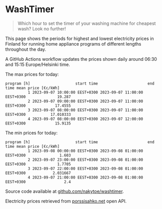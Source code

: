 
# WashTimer

> Which hour to set the timer of your washing machine for cheapest wash? Look no further!

This page shows the periods for highest and lowest electricity prices in Finland 
for running home appliance programs of different lengths throughout the day. 

A GitHub Actions workflow updates the prices shown daily around 06:30 and 15:15 Europe/Helsinki time.

The max prices for today:

	program [h]                    start time                      end time mean price [€c/kWh]
	          1 2023-09-07 10:00:00 EEST+0300 2023-09-07 11:00:00 EEST+0300              19.287
	          2 2023-09-07 09:00:00 EEST+0300 2023-09-07 11:00:00 EEST+0300             17.4555
	          3 2023-09-07 08:00:00 EEST+0300 2023-09-07 11:00:00 EEST+0300           17.010333
	          4 2023-09-07 08:00:00 EEST+0300 2023-09-07 12:00:00 EEST+0300             15.9135

The min prices for today:

	program [h]                    start time                      end time mean price [€c/kWh]
	          1 2023-09-08 00:00:00 EEST+0300 2023-09-08 01:00:00 EEST+0300               1.603
	          2 2023-09-07 23:00:00 EEST+0300 2023-09-08 01:00:00 EEST+0300              1.7705
	          3 2023-09-07 22:00:00 EEST+0300 2023-09-08 01:00:00 EEST+0300            2.031667
	          4 2023-09-07 21:00:00 EEST+0300 2023-09-08 01:00:00 EEST+0300                 2.4


Source code available at [github.com/nakytoe/washtimer](https://github.com/nakytoe/washtimer).

Electricity prices retrieved from [porssisahko.net](https://porssisahko.net/api) open API.
